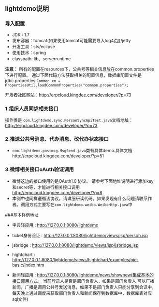 ## lightdemo说明 ##
### 导入配置 ###
- JDK : 1.7</br>
- 发布容器：tomcat(如果使用tomcat可能需要导入log4j包)/jetty
- 开发工具：sts/eclipse
- 使用技术：spring
- classpath: lib、serverruntime

**注意：**
所有的配置在resources下，公共号等相关信息放在common.properties下进行配置。 通过下面代码方法获取相关的配置信息，数据库配置文件是jdbc.properties</b>
`Common cm = PropertiesUtil.loadCommonProperties("common.properties");`

开发者社区网站：http://erpcloud.kingdee.com/developer/?p=73

### 1.组织人员同步相关接口 ###
操作类是 `com.lightdemo.sync.PersonSyncApiTest.java`文档地址：http://erpcloud.kingdee.com/developer/?p=73
### 2.推送公共号消息、代办消息、改代办状态接口
- `com.lightdemo.postmsg.MsgSend.java`类有具体demo.具体文档http://erpcloud.kingdee.com/developer/?p=51
### 3.微博相关接口oAuth验证调用
- 微博这边的接口使用的是OAuth1.0 协议。 请参考下面地址说明进行添加key和secret等，才能进行相关接口调用 http://erpcloud.kingdee.com/developer/?p=8
- 本例中也同样遵循该协议，请详细研读代码。如果发现有什么问题请联系作者。调用方式主要写在`com.lightdemo.weibo.WeiboHttp.java`中

###基本样例地址
- 字典轻应用  :
http://127.0.0.1:8080/lightdemo
- ticket身份验证  :
http://127.0.0.1:8080/lightdemo/views/jsp/person.jsp
- jsbridge : 
http://127.0.0.1:8080/lightdemo/views/jsp/jsbridge.jsp

- hightchart : http://127.0.0.1:8080/lightdemo/views/hightchart/examples/pie-basic/index.htm

- 新闻轻应用 : http://127.0.0.1:8080/lightdemo/news/shownew(集成基本的接口调用方式， 当前登录人是否是部门负责人，如果是部门负责人
可以广播新闻，广播是调用公共号发送消息，如果不是部门负责人只能分享到会话中，每天晚上通过调度来获取部门负责人和新闻保存到数据库中，数据库表对应sql文件)




